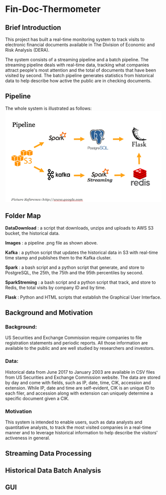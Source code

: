 # Fin-Doc-Thermometer


## Brief Introduction
This project has built a real-time monitoring system to track visits to electronic financial documents available in The Division of Economic and Risk Analysis (DERA). 

The system consists of a streaming pipeline and a batch pipeline. The streaming pipeline deals with real-time data, tracking what companies attract people's most attention and the total of documents that have been visited by second. The batch pipeline generates statistics from historical data to help describe how active the public are in checking documents. 


## Pipeline
The whole system is illustrated as follows:
![Pipeline Image](https://github.com/Eethen/Fin-Doc-Thermometer/blob/master/Images/Screen%20Shot%202018-07-02%20at%202.35.16%20PM.png)


## Folder Map
**DataDownload**  : a script that downloads, unzips and uploads to AWS S3 bucket, the historical data.

**Images**        : a pipeline .png file as shown above.

**Kafka**         : a python script that updates the historical data in S3 with real-time time stamp and publishes them to the Kafka cluster.

**Spark**         : a bash script and a python script that generate, and store to PostgreSQL, the 25th, the 75th and the 95th percentiles by second.

**SparkStreming** : a bash script and a python script that track, and store to Redis, the total visits by company ID and by time.

**Flask**         : Python and HTML scripts that establish the Graphical User Interface.


## Background and Motivation

### Background:
US Securities and Exchange Commission require companies to file registration statements and periodic reports. All those information are available to the public and are well studied by researchers and investors. 

### Data:
Historical data from June 2017 to January 2003 are available in CSV files from US Securities and Exchange Commission website. The data are stored by day and come with fields, such as IP, date, time, CIK, accession and extension. While IP, date and time are self-evident, CIK is an unique ID to each filer, and accession along with extension can uniquely determine a specific document given a CIK. 

### Motivation
This system is intended to enable users, such as data analysts and quantitative analysts, to track the most visited companies in a real-time manner and to leverage historical information to help describe the visitors' activeness in general.


## Streaming Data Processing


## Historical Data Batch Analysis


## GUI
